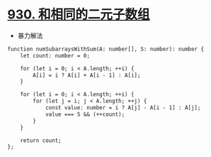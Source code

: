 
# [930. 和相同的二元子数组](https://leetcode-cn.com/problems/binary-subarrays-with-sum/)

- 暴力解法

```rest
function numSubarraysWithSum(A: number[], S: number): number {
    let count: number = 0;

    for (let i = 0; i < A.length; ++i) {
        A[i] = i ? A[i] + A[i - 1] : A[i];
    }

    for (let i = 0; i < A.length; ++i) {
        for (let j = i; j < A.length; ++j) {
            const value: number = i ? A[j] - A[i - 1] : A[j];
            value === S && (++count);
        }
    }

    return count;
};
```
